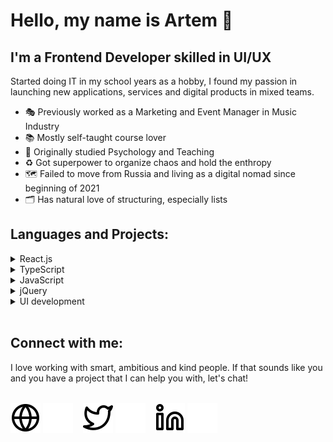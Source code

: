 # Hello, my name is Artem 👋 

## I'm a Frontend Developer skilled in UI/UX
Started doing IT in my school years as a hobby, I found my passion in launching new applications, services and digital products in mixed teams.

- 🎭 Previously worked as a Marketing and Event Manager in Music Industry
- 📚 Mostly self-taught course lover
- 🧠 Originally studied Psychology and Teaching
- ♻️ Got superpower to organize chaos and hold the enthropy
- 🗺 Failed to move from Russia and living as a digital nomad since beginning of 2021
- 🗂 Has natural love of structuring, especially lists

## Languages and Projects:

<details>
<img align="left" alt="React" width="26px" src="https://cdn.jsdelivr.net/gh/devicons/devicon/icons/react/react-original.svg" style="padding-right:12px;" />
<summary>
React.js
</summary>
    <ul><a href="https://github.com/apalevich/Rose_Lifetracker" target="_blank">Rose LifeTracker</a></ul>
    <ul><a href="https://github.com/apalevich/star-db" target="_blank">Star Wars db</a></ul>
    <ul><a href="https://github.com/apalevich/TodoApp" target="_blank">ToDo app</a></ul>
    <ul><i>+ 3 commercial app in customer's repository</i></ul>
</details>

<details>
<img align="left" alt="TypeScript" width="26px" src="./img/typescript-original.svg" style="padding-right:12px;" />
<summary>
TypeScript
</summary>
<ul><a href="https://github.com/apalevich/arkanoid-ts" target="_blank">Arkanoid</a></ul>
<ul><i>+ 1 commercial app in customer's repository</i></ul>
</details>

<details>
<img align="left" alt="JavaScript" width="26px" src="https://cdn.jsdelivr.net/gh/devicons/devicon/icons/javascript/javascript-original.svg" style="padding-right:12px;" />
<summary>
JavaScript
</summary>
<ul><a href="https://github.com/apalevich/phone_book" target="_blank">Phonebook SPA</a></ul>
<ul><a href="https://github.com/apalevich/Canvas-Control" target="_blank">Canval control</a></ul>
<ul><a href="https://github.com/apalevich/vanilla-music-player" target="_blank">Music Player</a></ul>
<ul><i>+ 1 commercial app in customer's repository</i></ul>
</details>

<details>
<img align="left" alt="JavaScript" width="26px" src="./img/jquery-plain.svg"  style="padding-right:12px;" />
<summary>
jQuery
</summary>
<ul><a href="https://github.com/apalevich/tilda_customization" target="_blank">Tilda customization</a></ul>
<ul><i>+ 3 commercial app in customer's repository</i></ul>
</details>

<details>
<img align="left" alt="HTML5" width="26px" src="https://cdn.jsdelivr.net/gh/devicons/devicon/icons/html5/html5-original.svg" style="padding-right:10px;" />
<summary>
UI development
</summary>
<ul><a href="https://github.com/apalevich/Kun" target="_blank">Login Forms</a></ul>
<ul><a href="https://github.com/apalevich/hr_landing" target="_blank">Hire landing page</a></ul>
<ul><i>...and 10+ commercial ones in customer's repository</i></ul>
</details>
<br>

## Connect with me:

I love working with smart, ambitious and kind people. If that sounds like you and you have a project that I can help you with, let's chat!
<br>
<br>

[![website](./img/globe-light.svg)](https://apalevich.ru#gh-light-mode-only)
[![website](./img/globe-dark.svg)](https://apalevich.ru#gh-dark-mode-only)
&nbsp;&nbsp;
[![website](./img/twitter-light.svg)](https://twitter.com/apalevich#gh-light-mode-only)
[![website](./img/twitter-dark.svg)](https://twitter.com/apalevich#gh-dark-mode-only)
&nbsp;&nbsp;
[![website](./img/linkedin-light.svg)](https://linkedin.com/in/apalevich#gh-light-mode-only)
[![website](./img/linkedin-dark.svg)](https://linkedin.com/in/apalevich#gh-dark-mode-only)
&nbsp;&nbsp;
<br>